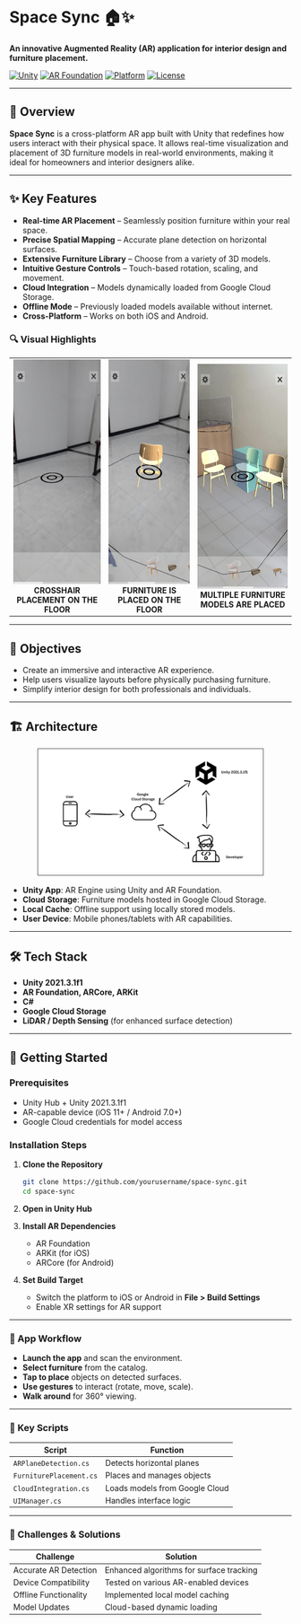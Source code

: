 # Space Sync 🏠✨

**An innovative Augmented Reality (AR) application for interior design and furniture placement.**

[![Unity](https://img.shields.io/badge/Unity-2021.3.1f1-black.svg?style=flat&logo=unity)](https://unity.com/)
[![AR Foundation](https://img.shields.io/badge/AR%20Foundation-Latest-blue.svg)](https://unity.com/ar)
[![Platform](https://img.shields.io/badge/Platform-iOS%20%7C%20Android-lightgrey.svg)](https://github.com)
[![License](https://img.shields.io/badge/License-MIT-green.svg)](LICENSE)

---

## 📱 Overview

**Space Sync** is a cross-platform AR app built with Unity that redefines how users interact with their physical space. It allows real-time visualization and placement of 3D furniture models in real-world environments, making it ideal for homeowners and interior designers alike.

---

## ✨ Key Features

- **Real-time AR Placement** – Seamlessly position furniture within your real space.
- **Precise Spatial Mapping** – Accurate plane detection on horizontal surfaces.
- **Extensive Furniture Library** – Choose from a variety of 3D models.
- **Intuitive Gesture Controls** – Touch-based rotation, scaling, and movement.
- **Cloud Integration** – Models dynamically loaded from Google Cloud Storage.
- **Offline Mode** – Previously loaded models available without internet.
- **Cross-Platform** – Works on both iOS and Android.

### 🔍 Visual Highlights


<table align="center">
  <tr>
    <td align="center">
      <img src="Docs/Images/Picture1.jpg" height="400px" /><br/>
      <strong>CROSSHAIR PLACEMENT ON THE FLOOR</strong>
    </td>
    <td align="center">
      <img src="Docs/Images/Picture2.jpg" height="400px" /><br/>
      <strong>FURNITURE IS PLACED ON THE FLOOR</strong>
    </td>
    <td align="center">
      <img src="Docs/Images/Picture3.jpg" height="400px" /><br/>
      <strong>MULTIPLE FURNITURE MODELS ARE PLACED</strong>
    </td>
  </tr>
</table>


---

## 🎯 Objectives

- Create an immersive and interactive AR experience.
- Help users visualize layouts before physically purchasing furniture.
- Simplify interior design for both professionals and individuals.

---

## 🏗️ Architecture

<p align="center">
  <img src="Docs/Images/architecture_diagram.png" alt="Architecture Diagram" width="80%" />
</p>

- **Unity App**: AR Engine using Unity and AR Foundation.
- **Cloud Storage**: Furniture models hosted in Google Cloud Storage.
- **Local Cache**: Offline support using locally stored models.
- **User Device**: Mobile phones/tablets with AR capabilities.

---

## 🛠️ Tech Stack

- **Unity 2021.3.1f1**
- **AR Foundation, ARCore, ARKit**
- **C#**
- **Google Cloud Storage**
- **LiDAR / Depth Sensing** (for enhanced surface detection)

---

## 🚀 Getting Started

### Prerequisites

- Unity Hub + Unity 2021.3.1f1
- AR-capable device (iOS 11+ / Android 7.0+)
- Google Cloud credentials for model access

### Installation Steps

1. **Clone the Repository**
   ```bash
   git clone https://github.com/yourusername/space-sync.git
   cd space-sync
   ```

2. **Open in Unity Hub**

3. **Install AR Dependencies**
   - AR Foundation
   - ARKit (for iOS)
   - ARCore (for Android)

4. **Set Build Target**
   - Switch the platform to iOS or Android in **File > Build Settings**
   - Enable XR settings for AR support

---

  ### 📲 App Workflow

- **Launch the app** and scan the environment.
- **Select furniture** from the catalog.
- **Tap to place** objects on detected surfaces.
- **Use gestures** to interact (rotate, move, scale).
- **Walk around** for 360° viewing.

---

### 🧠 Key Scripts

| Script                 | Function                                |
|------------------------|------------------------------------------|
| `ARPlaneDetection.cs`  | Detects horizontal planes                |
| `FurniturePlacement.cs`| Places and manages objects               |
| `CloudIntegration.cs`  | Loads models from Google Cloud           |
| `UIManager.cs`         | Handles interface logic                  |

---
### 🚧 Challenges & Solutions

| Challenge               | Solution                                  |
|-------------------------|-------------------------------------------|
| Accurate AR Detection   | Enhanced algorithms for surface tracking  |
| Device Compatibility    | Tested on various AR-enabled devices      |
| Offline Functionality   | Implemented local model caching           |
| Model Updates           | Cloud-based dynamic loading               |




